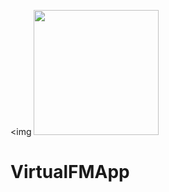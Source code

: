<img <img src="https://raw.githubusercontent.com/sabaduy/VirtualFMApp/master/VirtualFM/app/src/main/res/mipmap-hdpi/ic_launch_temp.png" width="200" height="200" />
# VirtualFMApp

